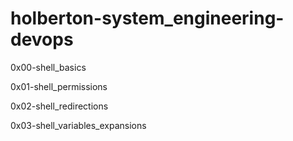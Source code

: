 # holberton-system_engineering-devops

0x00-shell_basics

0x01-shell_permissions

0x02-shell_redirections

0x03-shell_variables_expansions
